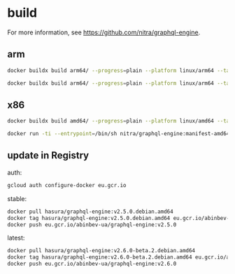 # build

For more information, see <https://github.com/nitra/graphql-engine>.

## arm

```bash
docker buildx build arm64/ --progress=plain --platform linux/arm64 --tag nitra/graphql-engine:manifest-arm64

docker buildx build arm64/ --progress=plain --platform linux/arm64 --tag nitra/graphql-engine:manifest-arm64 --push
```

## x86

```bash
docker buildx build amd64/ --progress=plain --platform linux/amd64 --tag nitra/graphql-engine:manifest-amd64

docker run -ti --entrypoint=/bin/sh nitra/graphql-engine:manifest-amd64
```

## update in Registry

auth:

```bash
gcloud auth configure-docker eu.gcr.io
```

stable:

```bash
docker pull hasura/graphql-engine:v2.5.0.debian.amd64
docker tag hasura/graphql-engine:v2.5.0.debian.amd64 eu.gcr.io/abinbev-ua/graphql-engine:v2.5.0
docker push eu.gcr.io/abinbev-ua/graphql-engine:v2.5.0
```

latest:

```bash
docker pull hasura/graphql-engine:v2.6.0-beta.2.debian.amd64
docker tag hasura/graphql-engine:v2.6.0-beta.2.debian.amd64 eu.gcr.io/abinbev-ua/graphql-engine:v2.6.0
docker push eu.gcr.io/abinbev-ua/graphql-engine:v2.6.0
```
